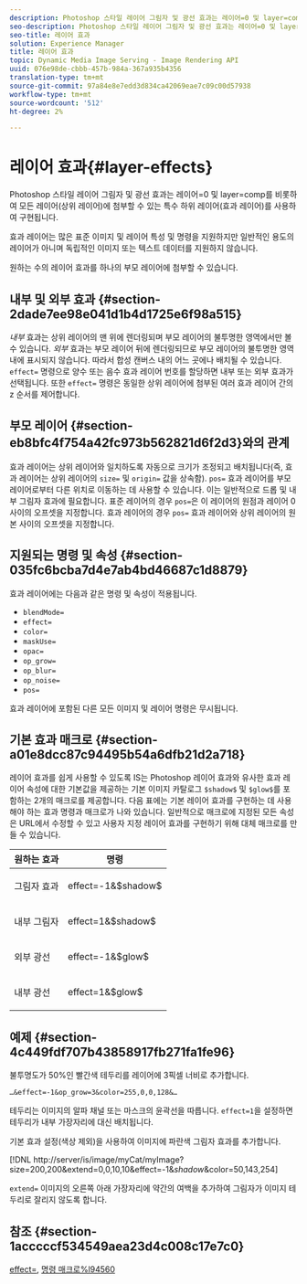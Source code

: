 ```yaml
---
description: Photoshop 스타일 레이어 그림자 및 광선 효과는 레이어=0 및 layer=comp를 비롯하여 모든 레이어(상위 레이어)에 첨부할 수 있는 특수 하위 레이어(효과 레이어)를 사용하여 구현됩니다.
seo-description: Photoshop 스타일 레이어 그림자 및 광선 효과는 레이어=0 및 layer=comp를 비롯하여 모든 레이어(상위 레이어)에 첨부할 수 있는 특수 하위 레이어(효과 레이어)를 사용하여 구현됩니다.
seo-title: 레이어 효과
solution: Experience Manager
title: 레이어 효과
topic: Dynamic Media Image Serving - Image Rendering API
uuid: 076e98de-cbbb-457b-984a-367a935b4356
translation-type: tm+mt
source-git-commit: 97a84e8e7edd3d834ca42069eae7c09c00d57938
workflow-type: tm+mt
source-wordcount: '512'
ht-degree: 2%

---
```



# 레이어 효과{#layer-effects}

Photoshop 스타일 레이어 그림자 및 광선 효과는 레이어=0 및 layer=comp를 비롯하여 모든 레이어(상위 레이어)에 첨부할 수 있는 특수 하위 레이어(효과 레이어)를 사용하여 구현됩니다.

효과 레이어는 많은 표준 이미지 및 레이어 특성 및 명령을 지원하지만 일반적인 용도의 레이어가 아니며 독립적인 이미지 또는 텍스트 데이터를 지원하지 않습니다.

원하는 수의 레이어 효과를 하나의 부모 레이어에 첨부할 수 있습니다.

## 내부 및 외부 효과 {#section-2dade7ee98e041d1b4d1725e6f98a515}

*내부* 효과는 상위 레이어의 맨 위에 렌더링되며 부모 레이어의 불투명한 영역에서만 볼 수 있습니다. *외부* 효과는 부모 레이어 뒤에 렌더링되므로 부모 레이어의 불투명한 영역 내에 표시되지 않습니다. 따라서 합성 캔버스 내의 어느 곳에나 배치될 수 있습니다. `effect=` 명령으로 양수 또는 음수 효과 레이어 번호를 할당하면 내부 또는 외부 효과가 선택됩니다. 또한 `effect=` 명령은 동일한 상위 레이어에 첨부된 여러 효과 레이어 간의 z 순서를 제어합니다.

## 부모 레이어 {#section-eb8bfc4f754a42fc973b562821d6f2d3}와의 관계

효과 레이어는 상위 레이어와 일치하도록 자동으로 크기가 조정되고 배치됩니다(즉, 효과 레이어는 상위 레이어의 `size=` 및 `origin=` 값을 상속함). `pos=` 효과 레이어를 부모 레이어로부터 다른 위치로 이동하는 데 사용할 수 있습니다. 이는 일반적으로 드롭 및 내부 그림자 효과에 필요합니다. 표준 레이어의 경우 `pos=`은 이 레이어의 원점과 레이어 0 사이의 오프셋을 지정합니다. 효과 레이어의 경우 `pos=` 효과 레이어와 상위 레이어의 원본 사이의 오프셋을 지정합니다.

## 지원되는 명령 및 속성 {#section-035fc6bcba7d4e7ab4bd46687c1d8879}

효과 레이어에는 다음과 같은 명령 및 속성이 적용됩니다.

* `blendMode=`
* `effect=`
* `color=`
* `maskUse=`
* `opac=`
* `op_grow=`
* `op_blur=`
* `op_noise=`
* `pos=`

효과 레이어에 포함된 다른 모든 이미지 및 레이어 명령은 무시됩니다.

## 기본 효과 매크로 {#section-a01e8dcc87c94495b54a6dfb21d2a718}

레이어 효과를 쉽게 사용할 수 있도록 IS는 Photoshop 레이어 효과와 유사한 효과 레이어 속성에 대한 기본값을 제공하는 기본 이미지 카탈로그 `$shadow$` 및 `$glow$`를 포함하는 2개의 매크로를 제공합니다. 다음 표에는 기본 레이어 효과를 구현하는 데 사용해야 하는 효과 명령과 매크로가 나와 있습니다. 일반적으로 매크로에 지정된 모든 속성은 URL에서 수정할 수 있고 사용자 지정 레이어 효과를 구현하기 위해 대체 매크로를 만들 수 있습니다.

<table id="table_8089C41AD1F24223A58C7DD8F4DDF73C"> 
 <thead> 
  <tr> 
   <th class="entry"> <b> 원하는 효과</b> </th> 
   <th class="entry"> <b> 명령</b> </th> 
  </tr> 
 </thead>
 <tbody> 
  <tr> 
   <td> <p> 그림자 효과 </p> </td> 
   <td> <p> <span class="codeph"> effect=-1&amp;$shadow$</span> </p> </td> 
  </tr> 
  <tr> 
   <td> <p> 내부 그림자 </p> </td> 
   <td> <p> <span class="codeph"> effect=1&amp;$shadow$</span> </p> </td> 
  </tr> 
  <tr> 
   <td> <p> 외부 광선 </p> </td> 
   <td> <p> <span class="codeph"> effect=-1&amp;$glow$</span> </p> </td> 
  </tr> 
  <tr> 
   <td> <p> 내부 광선 </p> </td> 
   <td> <p> <span class="codeph"> effect=1&amp;$glow$</span> </p> </td> 
  </tr> 
 </tbody> 
</table>

## 예제 {#section-4c449fdf707b43858917fb271fa1fe96}

불투명도가 50%인 빨간색 테두리를 레이어에 3픽셀 너비로 추가합니다.

`…&effect=-1&op_grow=3&color=255,0,0,128&…`

테두리는 이미지의 알파 채널 또는 마스크의 윤곽선을 따릅니다. `effect=1`을 설정하면 테두리가 내부 가장자리에 대신 배치됩니다.

기본 효과 설정(색상 제외)을 사용하여 이미지에 파란색 그림자 효과를 추가합니다.

[!DNL http://server/is/image/myCat/myImage?size=200,200&extend=0,0,10,10&effect=-1&$shadow$&color=50,143,254]

`extend=` 이미지의 오른쪽 아래 가장자리에 약간의 여백을 추가하여 그림자가 이미지 테두리로 잘리지 않도록 합니다.

## 참조 {#section-1acccccf534549aea23d4c008c17e7c0}

[effect=](../../../../../is-api/http-ref/image-serving-api-ref/c-http-protocol-reference/c-command-reference/r-effect.md#reference-b1296c4afed047fb921bbc1e33752135),  [명령 매크로%l94560](../../../../../is-api/http-ref/image-serving-api-ref/c-http-protocol-reference/c-syntax-and-features/r-is-http-command-macros.md#reference-ea2a9571c65a46da83eca27d0013cbf9)
